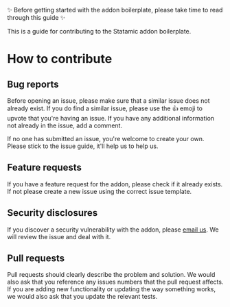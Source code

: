 ✨ Before getting started with the addon boilerplate, please take time to read through this guide ✨

This is a guide for contributing to the Statamic addon boilerplate.

# How to contribute

## Bug reports

Before opening an issue, please make sure that a similar issue does not already exist. If you do find a similar issue, please use the 👍 emoji to upvote that you're having an issue. If you have any additional information not already in the issue, add a comment.

If no one has submitted an issue, you're welcome to create your own. Please stick to the issue guide, it'll help us to help us.

## Feature requests

If you have a feature request for the addon, please check if it already exists. If not please create a new issue using the correct issue template.

## Security disclosures

If you discover a security vulnerability with the addon, please [email us](mailto:duncan@doublethree.digital). We will review the issue and deal with it.

## Pull requests

Pull requests should clearly describe the problem and solution. We would also ask that you reference any issues numbers that the pull request affects. If you are adding new functionality or updating the way something works, we would also ask that you update the relevant tests.
